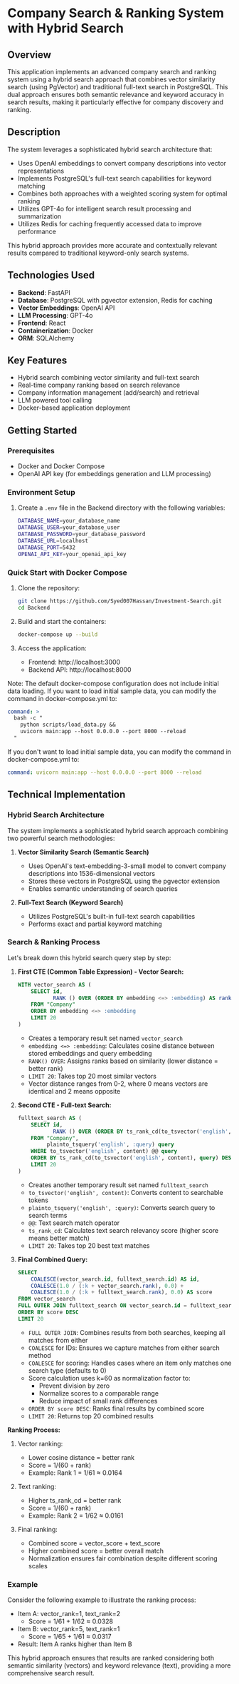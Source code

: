 # Company Search & Ranking System with Hybrid Search

## Overview
This application implements an advanced company search and ranking system using a hybrid search approach that combines vector similarity search (using PgVector) and traditional full-text search in PostgreSQL. This dual approach ensures both semantic relevance and keyword accuracy in search results, making it particularly effective for company discovery and ranking.

## Description
The system leverages a sophisticated hybrid search architecture that:
- Uses OpenAI embeddings to convert company descriptions into vector representations
- Implements PostgreSQL's full-text search capabilities for keyword matching
- Combines both approaches with a weighted scoring system for optimal ranking
- Utilizes GPT-4o for intelligent search result processing and summarization
- Utilizes Redis for caching frequently accessed data to improve performance

This hybrid approach provides more accurate and contextually relevant results compared to traditional keyword-only search systems.

## Technologies Used
- **Backend**: FastAPI
- **Database**: PostgreSQL with pgvector extension, Redis for caching
- **Vector Embeddings**: OpenAI API
- **LLM Processing**: GPT-4o
- **Frontend**: React
- **Containerization**: Docker
- **ORM**: SQLAlchemy

## Key Features
- Hybrid search combining vector similarity and full-text search
- Real-time company ranking based on search relevance
- Company information management (add/search) and retrieval
- LLM powered tool calling
- Docker-based application deployment

## Getting Started

### Prerequisites
- Docker and Docker Compose
- OpenAI API key (for embeddings generation and LLM processing)

### Environment Setup

1. Create a `.env` file in the Backend directory with the following variables:
   ```bash
   DATABASE_NAME=your_database_name
   DATABASE_USER=your_database_user
   DATABASE_PASSWORD=your_database_password
   DATABASE_URL=localhost
   DATABASE_PORT=5432
   OPENAI_API_KEY=your_openai_api_key
   ```

### Quick Start with Docker Compose

1. Clone the repository:
   ```bash
   git clone https://github.com/Syed007Hassan/Investment-Search.git
   cd Backend
   ```

2. Build and start the containers:
   ```bash
   docker-compose up --build
   ```
3. Access the application:
   - Frontend: http://localhost:3000
   - Backend API: http://localhost:8000

Note: The default docker-compose configuration does not include initial data loading. If you want to load initial sample data, you can modify the command in docker-compose.yml to:
   ```yaml
   command: >
     bash -c "
       python scripts/load_data.py &&
       uvicorn main:app --host 0.0.0.0 --port 8000 --reload
     "
   ```
   If you don't want to load initial sample data, you can modify the command in docker-compose.yml to:
   ```yaml
   command: uvicorn main:app --host 0.0.0.0 --port 8000 --reload
   ```

## Technical Implementation

### Hybrid Search Architecture

The system implements a sophisticated hybrid search approach combining two powerful search methodologies:

1. **Vector Similarity Search (Semantic Search)**
   - Uses OpenAI's text-embedding-3-small model to convert company descriptions into 1536-dimensional vectors
   - Stores these vectors in PostgreSQL using the pgvector extension
   - Enables semantic understanding of search queries

2. **Full-Text Search (Keyword Search)**
   - Utilizes PostgreSQL's built-in full-text search capabilities
   - Performs exact and partial keyword matching

### Search & Ranking Process

Let's break down this hybrid search query step by step:

1. **First CTE (Common Table Expression) - Vector Search:**
   ```sql
   WITH vector_search AS (
       SELECT id, 
              RANK () OVER (ORDER BY embedding <=> :embedding) AS rank
       FROM "Company"
       ORDER BY embedding <=> :embedding
       LIMIT 20
   )
   ```
   - Creates a temporary result set named `vector_search`
   - `embedding <=> :embedding`: Calculates cosine distance between stored embeddings and query embedding
   - `RANK() OVER`: Assigns ranks based on similarity (lower distance = better rank)
   - `LIMIT 20`: Takes top 20 most similar vectors
   - Vector distance ranges from 0-2, where 0 means vectors are identical and 2 means opposite

2. **Second CTE - Full-text Search:**
   ```sql
   fulltext_search AS (
       SELECT id, 
              RANK () OVER (ORDER BY ts_rank_cd(to_tsvector('english', content), query) DESC) 
       FROM "Company", 
            plainto_tsquery('english', :query) query
       WHERE to_tsvector('english', content) @@ query
       ORDER BY ts_rank_cd(to_tsvector('english', content), query) DESC
       LIMIT 20
   )
   ```
   - Creates another temporary result set named `fulltext_search`
   - `to_tsvector('english', content)`: Converts content to searchable tokens
   - `plainto_tsquery('english', :query)`: Converts search query to search terms
   - `@@`: Text search match operator
   - `ts_rank_cd`: Calculates text search relevancy score (higher score means better match)
   - `LIMIT 20`: Takes top 20 best text matches

3. **Final Combined Query:**
   ```sql
   SELECT
       COALESCE(vector_search.id, fulltext_search.id) AS id,
       COALESCE(1.0 / (:k + vector_search.rank), 0.0) +
       COALESCE(1.0 / (:k + fulltext_search.rank), 0.0) AS score
   FROM vector_search
   FULL OUTER JOIN fulltext_search ON vector_search.id = fulltext_search.id
   ORDER BY score DESC
   LIMIT 20
   ```
   - `FULL OUTER JOIN`: Combines results from both searches, keeping all matches from either
   - `COALESCE` for IDs: Ensures we capture matches from either search method
   - `COALESCE` for scoring: Handles cases where an item only matches one search type (defaults to 0)
   - Score calculation uses k=60 as normalization factor to:
     - Prevent division by zero
     - Normalize scores to a comparable range
     - Reduce impact of small rank differences
   - `ORDER BY score DESC`: Ranks final results by combined score
   - `LIMIT 20`: Returns top 20 combined results

**Ranking Process:**
1. Vector ranking:
   - Lower cosine distance = better rank
   - Score = 1/(60 + rank)
   - Example: Rank 1 = 1/61 ≈ 0.0164

2. Text ranking:
   - Higher ts_rank_cd = better rank
   - Score = 1/(60 + rank)
   - Example: Rank 2 = 1/62 ≈ 0.0161

3. Final ranking:
   - Combined score = vector_score + text_score
   - Higher combined score = better overall match
   - Normalization ensures fair combination despite different scoring scales

### Example
Consider the following example to illustrate the ranking process:

- Item A: vector_rank=1, text_rank=2
  - Score = 1/61 + 1/62 ≈ 0.0328
- Item B: vector_rank=5, text_rank=1
  - Score = 1/65 + 1/61 ≈ 0.0317
- Result: Item A ranks higher than Item B

This hybrid approach ensures that results are ranked considering both semantic similarity (vectors) and keyword relevance (text), providing a more comprehensive search result.